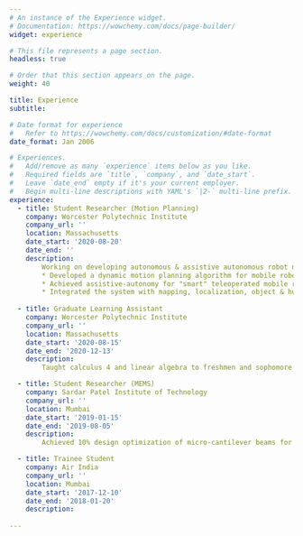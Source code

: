 ```yaml
---
# An instance of the Experience widget.
# Documentation: https://wowchemy.com/docs/page-builder/
widget: experience

# This file represents a page section.
headless: true

# Order that this section appears on the page.
weight: 40

title: Experience
subtitle:

# Date format for experience
#   Refer to https://wowchemy.com/docs/customization/#date-format
date_format: Jan 2006

# Experiences.
#   Add/remove as many `experience` items below as you like.
#   Required fields are `title`, `company`, and `date_start`.
#   Leave `date_end` empty if it's your current employer.
#   Begin multi-line descriptions with YAML's `|2-` multi-line prefix.
experience:
  - title: Student Researcher (Motion Planning)
    company: Worcester Polytechnic Institute
    company_url: ''
    location: Massachusetts
    date_start: '2020-08-20'
    date_end: ''
    description: 
        Working on developing autonomous & assistive autonomous robot navigation algorithm for smart tele-operated nursing robots deployed in hospitals.
        * Developed a dynamic motion planning algorithm for mobile robot navigation
        * Achieved assistive-autonomy for "smart" teleoperated mobile robots with complete autonomous collision avoidance
        * Integrated the system with mapping, localization, object & human motion tracking modules
        
  - title: Graduate Learning Assistant
    company: Worcester Polytechnic Institute
    company_url: ''
    location: Massachusetts
    date_start: '2020-08-15'
    date_end: '2020-12-13'
    description: 
        Taught calculus 4 and linear algebra to freshmen and sophomore students.

  - title: Student Researcher (MEMS)
    company: Sardar Patel Institute of Technology
    company_url: ''
    location: Mumbai
    date_start: '2019-01-15'
    date_end: '2019-08-05'
    description: 
        Achieved 10% design optimization of micro-cantilever beams for improved bio-sensing 

  - title: Trainee Student
    company: Air India
    company_url: ''
    location: Mumbai
    date_start: '2017-12-10'
    date_end: '2018-01-20'
    description: 
        
---
```


